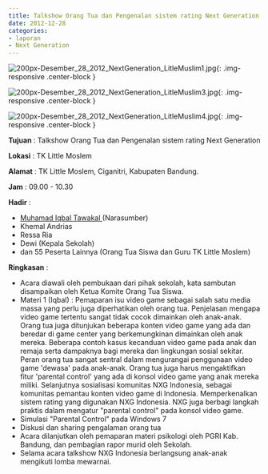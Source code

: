 ```yaml
---
title: Talkshow Orang Tua dan Pengenalan sistem rating Next Generation
date: 2012-12-28
categories:
- laporan
- Next Generation
---
```



![200px-Desember_28_2012_NextGeneration_LitleMuslim1.jpg](/uploads/200px-Desember_28_2012_NextGeneration_LitleMuslim1.jpg){: .img-responsive .center-block }

![200px-Desember_28_2012_NextGeneration_LitleMuslim3.jpg](/uploads/200px-Desember_28_2012_NextGeneration_LitleMuslim3.jpg){: .img-responsive .center-block }

![200px-Desember_28_2012_NextGeneration_LitleMuslim4.jpg](/uploads/200px-Desember_28_2012_NextGeneration_LitleMuslim4.jpg){: .img-responsive .center-block }


**Tujuan** : Talkshow Orang Tua dan Pengenalan sistem rating Next Generation

**Lokasi** : TK Little Moslem  

**Alamat** : TK Little Moslem, Ciganitri, Kabupaten Bandung. 

**Jam** : 09.00 - 10.30 

**Hadir** :
* [Muhamad Iqbal Tawakal ](http://wiki.ciptamedia.org/wiki/Muhamad_Iqbal_Tawakal) (Narasumber)
* Khemal Andrias
* Ressa Ria
* Dewi (Kepala Sekolah)
* dan 55 Peserta Lainnya (Orang Tua Siswa dan Guru TK Little Moslem)

**Ringkasan** :
* Acara diawali oleh pembukaan dari pihak sekolah, kata sambutan disampaikan oleh Ketua Komite Orang Tua Siswa.
* Materi 1 (Iqbal) : Pemaparan isu video game sebagai salah satu media massa yang perlu juga diperhatikan oleh orang tua. Penjelasan mengapa video game tertentu sangat tidak cocok dimainkan oleh anak-anak. Orang tua juga ditunjukan beberapa konten video game yang ada dan beredar di game center yang berkemungkinan dimainkan oleh anak mereka. Beberapa contoh kasus kecanduan video game pada anak dan remaja serta dampaknya bagi mereka dan lingkungan sosial sekitar. Peran orang tua sangat sentral dalam mengurangai penggunaan video game 'dewasa' pada anak-anak. Orang tua juga harus mengaktifkan fitur 'parental control' yang ada di konsol video game yang anak mereka miliki. Selanjutnya sosialisasi komunitas NXG Indonesia, sebagai komunitas pemantau konten video game di Indonesia. Memperkenalkan sistem rating yang digunakan NXG Indonesia. NXG juga berbagi langkah praktis dalam mengatur "parental control" pada konsol video game.
* Simulasi "Parental Control" pada Windows 7
* Diskusi dan sharing pengalaman orang tua
* Acara dilanjutkan oleh pemaparan materi psikologi oleh PGRI Kab. Bandung, dan pembagian rapor murid oleh Sekolah.
* Selama acara talkshow NXG Indonesia berlangsung anak-anak mengikuti lomba mewarnai.

